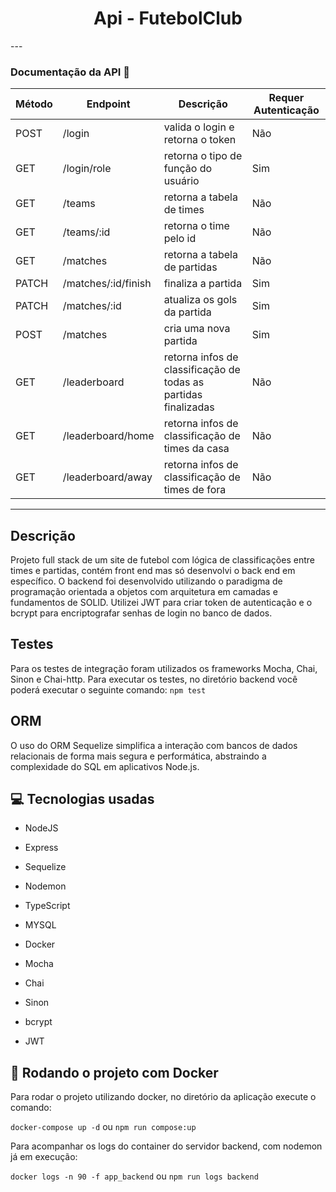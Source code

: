 <div align="center">
  <h1>Api - FutebolClub</h1>
</div>
---

### Documentação da API 📖

| Método      | Endpoint                 | Descrição       | Requer Autenticação |
| ----------- | ------------------------ | ----------------- | -------------------- |
| POST    | /login | valida o login e retorna o token | Não          |
| GET   | /login/role         | retorna o tipo de função do usuário | Sim      |
| GET    | /teams             | retorna a tabela de times | Não |
| GET | /teams/:id           | retorna o time pelo id  | Não |
| GET   | /matches           | retorna a tabela de partidas | Não |
| PATCH  | /matches/:id/finish | finaliza a partida  | Sim |
| PATCH  | /matches/:id               | atualiza os gols da partida   | Sim |
| POST  | /matches               | cria uma nova partida   | Sim |
| GET   | /leaderboard         | retorna infos de classificação de todas as partidas finalizadas | Não     |
| GET   | /leaderboard/home         | retorna infos de classificação de times da casa | Não   |
| GET   | /leaderboard/away         | retorna infos de classificação de times de fora | Não    |

---
## Descrição

Projeto full stack de um site de futebol com lógica de classificações entre times e partidas, contém front end mas só desenvolvi o back end em específico.
O backend foi desenvolvido utilizando o paradigma de programação orientada a objetos com arquitetura em camadas e fundamentos de SOLID.
Utilizei JWT para criar token de autenticação e o bcrypt para encriptografar senhas de login no banco de dados.

## Testes
Para os testes de integração foram utilizados os frameworks Mocha, Chai, Sinon e Chai-http. Para executar os testes, no diretório backend você poderá executar o seguinte comando:
`npm test`

## ORM
O uso do ORM Sequelize simplifica a interação com bancos de dados relacionais de forma mais segura e performática, abstraindo a complexidade do SQL em aplicativos Node.js.

## 💻 Tecnologias usadas

  * NodeJS
    
  * Express
    
  * Sequelize

  * Nodemon

  * TypeScript

  * MYSQL

  * Docker
    
  * Mocha
    
  * Chai
    
  * Sinon
    
  * bcrypt
    
  * JWT


## 🐋 Rodando o projeto com Docker
Para rodar o projeto utilizando docker, no diretório da aplicação execute o comando:

`docker-compose up -d`
ou
`npm run compose:up`

Para acompanhar os logs do container do servidor backend, com nodemon já em execução:

`docker logs -n 90 -f app_backend`
ou
`npm run logs backend`
